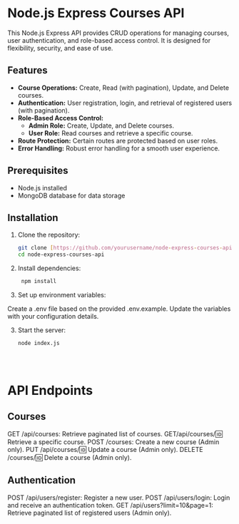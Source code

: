# Node.js Express Courses API

This Node.js Express API provides CRUD operations for managing courses, user authentication, and role-based access control. It is designed for flexibility, security, and ease of use.

## Features

- **Course Operations:** Create, Read (with pagination), Update, and Delete courses.
- **Authentication:** User registration, login, and retrieval of registered users (with pagination).
- **Role-Based Access Control:**
  - **Admin Role:** Create, Update, and Delete courses.
  - **User Role:** Read courses and retrieve a specific course.
- **Route Protection:** Certain routes are protected based on user roles.
- **Error Handling:** Robust error handling for a smooth user experience.

## Prerequisites

- Node.js installed
- MongoDB database for data storage

## Installation

1. Clone the repository:

   ```bash
   git clone [https://github.com/yourusername/node-express-courses-api.git](https://github.com/ahmedsalman74/cources_api.git)https://github.com/ahmedsalman74/cources_api.git
   cd node-express-courses-api


1. Install dependencies:
   ```bash
    npm install


2. Set up environment variables:

Create a .env file based on the provided .env.example.
Update the variables with your configuration details.

3. Start the server:
     ```bash
    node index.js





# API Endpoints
## Courses
GET /api/courses: Retrieve paginated list of courses.
GET/api/courses/:id: Retrieve a specific course.
POST /courses: Create a new course (Admin only).
PUT /api/courses/:id: Update a course (Admin only).
DELETE /courses/:id: Delete a course (Admin only).
## Authentication
POST /api/users/register: Register a new user.
POST /api/users/login: Login and receive an authentication token.
GET /api/users?limit=10&page=1: Retrieve paginated list of registered users (Admin only).




